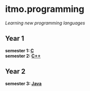 # itmo.programming
*Learning new programming languages*
## Year 1
**semester 1: [C](https://github.com/mrskycriper/itmo.programming/tree/master/sem01)**   
**semester 2: [C++](https://github.com/mrskycriper/itmo.programming/tree/master/sem02)**
## Year 2
**semester 3: [Java](#)**
